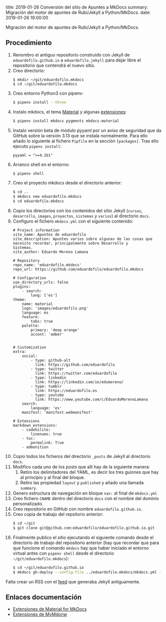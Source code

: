 title: 2019-01-26 Conversión del sitio de Apuntes a MkDocs
summary: Migración del motor de apuntes de Rubi/Jekyll a Python/MkDocs.
date: 2019-01-26 19:00:00

Migración del motor de apuntes de Rubi/Jekyll a Python/MkDocs.

## Procedimiento
1. Renombro el antiguo repositorio construido con Jekyll de `eduardofilo.github.io` a `eduardofilo.jekyll` para dejar libre el repositorio que contendrá el nuevo sitio.
2. Creo directorio:
    ``` bashh
    $ mkdir ~/git/eduardofilo.mkdocs
    $ cd ~/git/eduardofilo.mkdocs
    ```
3. Creo entorno Python3 con pipenv:
    ``` bash
    $ pipenv install --three
    ```
4. Instalo mkdocs, el tema [Material](https://squidfunk.github.io/mkdocs-material/) y algunas [extensiones](https://squidfunk.github.io/mkdocs-material/extensions/admonition/):
    ``` bash
    $ pipenv install mkdocs pygments mkdocs-material
    ```
5. Instalo versión beta de módulo pyyaml por un aviso de seguridad que da GitHub sobre la versión 3.13 que se instala normalmente. Para ello añado lo siguiente al fichero `Pipfile` en la sección `[packages]`. Tras ello ejecuto `pipenv install`:
    ```
    pyyaml = ">=4.2b1"
    ```
6. Arranco shell en el entorno:
    ``` bash
    $ pipenv shell
    ```
7. Creo el proyecto mkdocs desde el directorio anterior:
    ``` bash
    $ cd ..
    $ mkdocs new eduardofilo.mkdocs
    $ cd eduardofilo.mkdocs
    ```
8. Copio los directorios con los contenidos del sitio Jekyll (`cursos`, `desarrollo`, `images`, `proyectos`, `sistemas` y `varios`) al directorio `docs`.
9. Configuro el fichero `mkdocs.yml` con el siguiente contenido:
    ```
    # Project information
    site_name: Apuntes de eduardofilo
    site_description: Apuntes varios sobre algunas de las cosas que necesito recordar, principalmente sobre Desarrollo y         Sistemas.
    site_author: Eduardo Moreno Lamana

    # Repository
    repo_name: 'eduardofilo.mkdocs'
    repo_url: https://github.com/eduardofilo/eduardofilo.mkdocs

    # Configuration
    use_directory_urls: false
    plugins:
        - search:
            lang: ['es']
    theme:
        name: material
        logo: 'images/eduardofilo.png'
        language: es
        feature:
            tabs: true
        palette:
            primary: 'deep orange'
            accent: 'amber'


    # Customization
    extra:
        social:
            - type: github-alt
              link: https://github.com/eduardofilo
            - type: twitter
              link: https://twitter.com/eduardofilo
            - type: linkedin
              link: https://linkedin.com/in/edumoreno/
            - type: tumblr
              link: https://eduardofilo.es
            - type: youtube
              link: https://www.youtube.com/c/EduardoMorenoLamana
        search:
            language: 'es'
        manifest: 'manifest.webmanifest'

    # Extensions
    markdown_extensions:
        - codehilite:
            linenums: true
        - toc:
            permalink: True
        - admonition
    ```
10. Copio todos los ficheros del directorio `_posts` de Jekyll al directorio `docs`.
11. Modifico cada uno de los posts que allí hay de la siguiente manera:
    1. Retiro los delimitadores del YAML, es decir los tres guiones que hay al principio y al final del bloque.
    2. Retiro las propiedad `layout` y `published` y añado una llamada `summary`.
12. Genero estructura de navegación en bloque `nav:` al final de `mkdocs.yml`
13. Creo fichero `CNAME` dentro del directorio `docs` con el nombre del dominio personalizado.
14. Creo repositorio en GitHub con nombre `eduardofilo.github.io`.
15. Creo copia de trabajo del repsitorio anterior:
    ``` bash
    $ cd ~/git
    $ git clone git@github.com:eduardofilo/eduardofilo.github.io.git
    ```
16. Finalmente publico el sitio ejecutando el siguiente comando desde el directorio de trabajo del repositorio anterior (hay que recordar que para que funcione el comando `mkdocs` hay que haber iniciado el entorno virtual antes con `pipenv shell` desde el directorio `~/git/eduardofilo.mkdocs`):
    ``` bash
    $ cd ~/git/eduardofilo.github.io
    $ mkdocs gh-deploy --config-file ../eduardofilo.mkdocs/mkdocs.yml --remote-branch master
    ```

Falta crear un RSS con el [feed](http://apuntes.eduardofilo.es/feed.xml) que generaba Jekyll antiguamente.

## Enlaces documentación

* [Extensiones de Material for MkDocs](https://squidfunk.github.io/mkdocs-material/extensions/admonition/)
* [Extensiones de MyMdonw](https://squidfunk.github.io/mkdocs-material/extensions/pymdown/)

